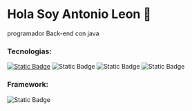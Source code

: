 # Hola Soy Antonio Leon 👋

programador Back-end con java

### Tecnologias:
[![Static Badge](https://img.shields.io/badge/JAVA%20-bluelogo%3Djava?style=for-the-badge&logo=java&color=blue)]()
![Static Badge](https://img.shields.io/badge/git-%23F05032logo%3Dgit?style=for-the-badge&logo=git&logoColor=%23F05032&labelColor=black)
![Static Badge](https://img.shields.io/badge/GitHub-%23181717logo%3DGitHub?style=for-the-badge&logo=GitHub&labelColor=black&color=orange)
![Static Badge](https://img.shields.io/badge/MySQL-%234479A1logo%3DMySQL?style=for-the-badge&logo=MySQL&labelColor=white&color=blue)
<br>
### Framework:
![Static Badge](https://img.shields.io/badge/Spring%20Boot%203-%236D33Flogo%3DSpring%20Boot?style=for-the-badge&logo=Spring%20Boot&labelColor=gray)

<!--
**P-Antonio/P-Antonio** is a ✨ _special_ ✨ repository because its `README.md` (this file) appears on your GitHub profile.

Here are some ideas to get you started:

- 🔭 I’m currently working on ...
- 🌱 I’m currently learning ...
- 👯 I’m looking to collaborate on ...
- 🤔 I’m looking for help with ...
- 💬 Ask me about ...
- 📫 How to reach me: ...
- 😄 Pronouns: ...
- ⚡ Fun fact: ...
-->
